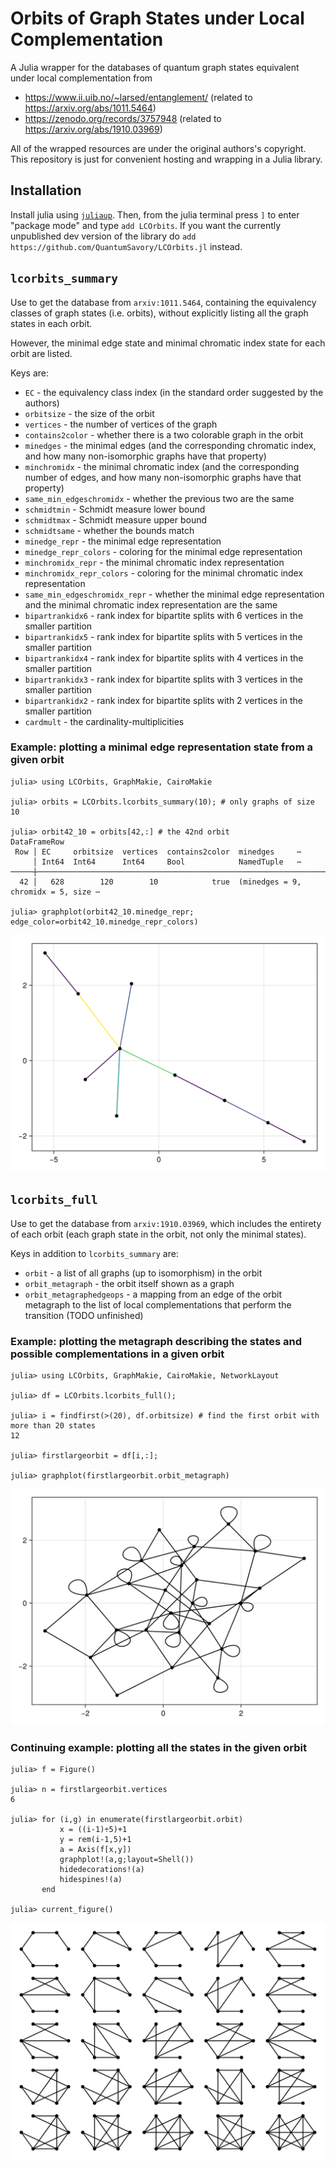 # Orbits of Graph States under Local Complementation

A Julia wrapper for the databases of quantum graph states equivalent under local complementation from

- https://www.ii.uib.no/~larsed/entanglement/ (related to https://arxiv.org/abs/1011.5464)
- https://zenodo.org/records/3757948 (related to https://arxiv.org/abs/1910.03969)


All of the wrapped resources are under the original authors's copyright.
This repository is just for convenient hosting and wrapping in a Julia library.

## Installation

Install julia using [`juliaup`](https://julialang.org/downloads/). Then, from the julia terminal press `]` to enter "package mode" and type `add LCOrbits`. If you want the currently unpublished dev version of the library do `add https://github.com/QuantumSavory/LCOrbits.jl` instead.

## `lcorbits_summary`

Use to get the database from `arxiv:1011.5464`, containing the equivalency classes of graph states (i.e. orbits), without explicitly listing all the graph states in each orbit.

However, the minimal edge state and minimal chromatic index state for each orbit are listed.

Keys are:

- `EC` - the equivalency class index (in the standard order suggested by the authors)
- `orbitsize` - the size of the orbit
- `vertices` - the number of vertices of the graph
- `contains2color` - whether there is a two colorable graph in the orbit
- `minedges` - the minimal edges (and the corresponding chromatic index, and how many non-isomorphic graphs have that property)
- `minchromidx` - the minimal chromatic index (and the corresponding number of edges, and how many non-isomorphic graphs have that property)
- `same_min_edgeschromidx` - whether the previous two are the same
- `schmidtmin` - Schmidt measure lower bound
- `schmidtmax` - Schmidt measure upper bound
- `schmidtsame` - whether the bounds match
- `minedge_repr` - the minimal edge representation
- `minedge_repr_colors` - coloring for the minimal edge representation
- `minchromidx_repr` - the minimal chromatic index representation
- `minchromidx_repr_colors` - coloring for the minimal chromatic index representation
- `same_min_edgeschromidx_repr` - whether the minimal edge representation and the minimal chromatic index representation are the same
- `bipartrankidx6` - rank index for bipartite splits with 6 vertices in the smaller partition
- `bipartrankidx5` - rank index for bipartite splits with 5 vertices in the smaller partition
- `bipartrankidx4` - rank index for bipartite splits with 4 vertices in the smaller partition
- `bipartrankidx3` - rank index for bipartite splits with 3 vertices in the smaller partition
- `bipartrankidx2` - rank index for bipartite splits with 2 vertices in the smaller partition
- `cardmult` - the cardinality-multiplicities

### Example: plotting a minimal edge representation state from a given orbit

```julia-repr
julia> using LCOrbits, GraphMakie, CairoMakie

julia> orbits = LCOrbits.lcorbits_summary(10); # only graphs of size 10

julia> orbit42_10 = orbits[42,:] # the 42nd orbit
DataFrameRow
 Row │ EC     orbitsize  vertices  contains2color  minedges     ⋯
     │ Int64  Int64      Int64     Bool            NamedTuple   ⋯
─────┼────────────────────────────────────────────────────────────────────────────────
  42 │   628        120        10            true  (minedges = 9, chromidx = 5, size ⋯

julia> graphplot(orbit42_10.minedge_repr; edge_color=orbit42_10.minedge_repr_colors)
```

![](./docs/src/graphplot.png)


## `lcorbits_full`

Use to get the database from `arxiv:1910.03969`, which includes the entirety of each orbit (each graph state in the orbit, not only the minimal states).

Keys in addition to `lcorbits_summary` are:

- `orbit` - a list of all graphs (up to isomorphism) in the orbit
- `orbit_metagraph` - the orbit itself shown as a graph
- `orbit_metagraphedgeops` - a mapping from an edge of the orbit metagraph to the list of local complementations that perform the transition (TODO unfinished)

### Example: plotting the metagraph describing the states and possible complementations in a given orbit

```julia-repl
julia> using LCOrbits, GraphMakie, CairoMakie, NetworkLayout

julia> df = LCOrbits.lcorbits_full();

julia> i = findfirst(>(20), df.orbitsize) # find the first orbit with more than 20 states
12

julia> firstlargeorbit = df[i,:];

julia> graphplot(firstlargeorbit.orbit_metagraph)
```

![](./docs/src/metagraph.png)

### Continuing example: plotting all the states in the given orbit

```julia-repl
julia> f = Figure()

julia> n = firstlargeorbit.vertices
6

julia> for (i,g) in enumerate(firstlargeorbit.orbit)
           x = ((i-1)÷5)+1
           y = rem(i-1,5)+1
           a = Axis(f[x,y])
           graphplot!(a,g;layout=Shell())
           hidedecorations!(a)
           hidespines!(a)
       end

julia> current_figure()
```

![](./docs/src/orbitgraphs.png)
